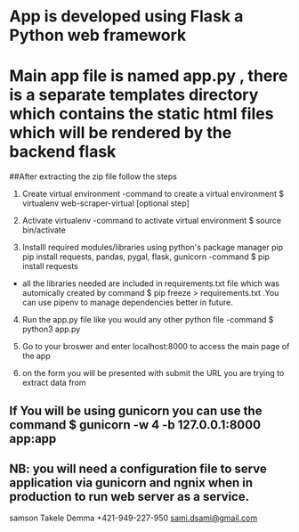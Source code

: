 # App is developed using Flask a Python web framework
# Main app file is named app.py , there is a separate templates directory which contains the static html files which will be rendered by the backend flask 

  ##After extracting the zip file follow the steps 
1. Create virtual environment 
-command to create a virtual environment  $ virtualenv web-scraper-virtual [optional step]
    
2. Activate virtualenv 
-command  to activate virtual environment $ source bin/activate

3. Installl required modules/libraries using python's package manager pip 
pip install requests, pandas, pygal, flask, gunicorn
-command $ pip install requests
* all the libraries needed are included in requirements.txt file which was automically created by 
command $ pip freeze > requirements.txt .You can use pipenv to manage dependencies better in future. 
4. Run the app.py file like you would any other python file 
-command $ python3 app.py 

5. Go to your broswer and enter localhost:8000 to access the main page of the app 

6. on the form you will be presented with submit the URL you are trying to extract data from

## If You will be using gunicorn you can use the command $ gunicorn -w 4 -b 127.0.0.1:8000 app:app
## NB: you will need a configuration file to serve application via gunicorn and ngnix when in production to run web server as a service.


samson Takele Demma
+421-949-227-950
sami.dsami@gmail.com 


